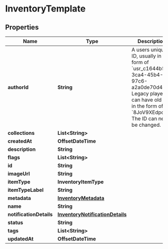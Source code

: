

# InventoryTemplate


## Properties

| Name | Type | Description | Notes |
|------------ | ------------- | ------------- | -------------|
|**authorId** | **String** | A users unique ID, usually in the form of &#x60;usr_c1644b5b-3ca4-45b4-97c6-a2a0de70d469&#x60;. Legacy players can have old IDs in the form of &#x60;8JoV9XEdpo&#x60;. The ID can never be changed. |  |
|**collections** | **List&lt;String&gt;** |  |  |
|**createdAt** | **OffsetDateTime** |  |  |
|**description** | **String** |  |  |
|**flags** | **List&lt;String&gt;** |  |  |
|**id** | **String** |  |  |
|**imageUrl** | **String** |  |  |
|**itemType** | **InventoryItemType** |  |  |
|**itemTypeLabel** | **String** |  |  |
|**metadata** | [**InventoryMetadata**](InventoryMetadata.md) |  |  [optional] |
|**name** | **String** |  |  |
|**notificationDetails** | [**InventoryNotificationDetails**](InventoryNotificationDetails.md) |  |  [optional] |
|**status** | **String** |  |  |
|**tags** | **List&lt;String&gt;** |  |  |
|**updatedAt** | **OffsetDateTime** |  |  |



